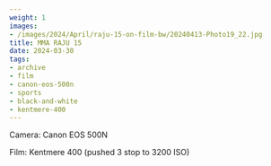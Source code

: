 ```yaml
---
weight: 1
images:
- /images/2024/April/raju-15-on-film-bw/20240413-Photo19_22.jpg
title: MMA RAJU 15
date: 2024-03-30
tags:
- archive
- film
- canon-eos-500n
- sports
- black-and-white
- kentmere-400
---
```


Camera: Canon EOS 500N

Film: Kentmere 400 (pushed 3 stop to 3200 ISO)